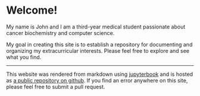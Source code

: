 # Welcome!

My name is John and I am a third-year medical student passionate about cancer
biochemistry and computer science.

My goal in creating this site is to establish a repository for documenting and
organizing my extracurricular interests. Please feel free to explore and see
what you find.

---

This website was rendered from markdown using
[jupyterbook](https://jupyterbook.org/en/stable/intro.html) and is hosted as [a
public repository on github](https://github.com/johnmoise/extracurricular). If you find
an error anywhere on this site, please feel free to submit a pull
request.